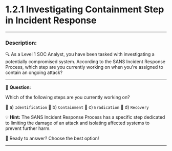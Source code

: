 
# **1.2.1 Investigating Containment Step in Incident Response**

---

### **Description:**

🔍 As a Level 1 SOC Analyst, you have been tasked with investigating a potentially compromised system. According to the SANS Incident Response Process, which step are you currently working on when you're assigned to contain an ongoing attack?

---

🤔 **Question:**

Which of the following steps are you currently working on?

🔘 a) ```Identification``` 🔘 b) ```Containment``` 🔘 c) ```Eradication``` 🔘 d) ```Recovery```

💡 **Hint:** The SANS Incident Response Process has a specific step dedicated to limiting the damage of an attack and isolating affected systems to prevent further harm.

🚀 Ready to answer? Choose the best option!

---

